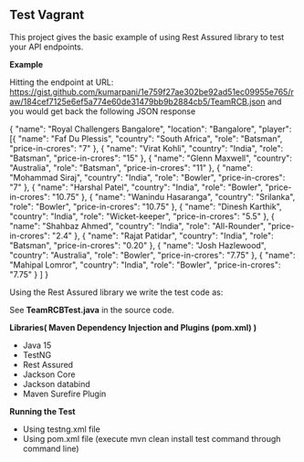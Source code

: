 Test Vagrant 
--
This project gives the basic example of using Rest Assured library to test your API endpoints.

**Example**

Hitting the endpoint at URL: 
https://gist.github.com/kumarpani/1e759f27ae302be92ad51ec09955e765/raw/184cef7125e6ef5a774e60de31479bb9b2884cb5/TeamRCB.json
and you would get back the following JSON response

{
"name": "Royal Challengers Bangalore",
"location": "Bangalore",
"player": [{
"name": "Faf Du Plessis",
"country": "South Africa",
"role": "Batsman",
"price-in-crores": "7"
},
{
"name": "Virat Kohli",
"country": "India",
"role": "Batsman",
"price-in-crores": "15"
},
{
"name": "Glenn Maxwell",
"country": "Australia",
"role": "Batsman",
"price-in-crores": "11"
},
{
"name": "Mohammad Siraj",
"country": "India",
"role": "Bowler",
"price-in-crores": "7"
},
{
"name": "Harshal Patel",
"country": "India",
"role": "Bowler",
"price-in-crores": "10.75"
},
{
"name": "Wanindu Hasaranga",
"country": "Srilanka",
"role": "Bowler",
"price-in-crores": "10.75"
},
{
"name": "Dinesh Karthik",
"country": "India",
"role": "Wicket-keeper",
"price-in-crores": "5.5"
},
{
"name": "Shahbaz Ahmed",
"country": "India",
"role": "All-Rounder",
"price-in-crores": "2.4"
},
{
"name": "Rajat Patidar",
"country": "India",
"role": "Batsman",
"price-in-crores": "0.20"
},
{
"name": "Josh Hazlewood",
"country": "Australia",
"role": "Bowler",
"price-in-crores": "7.75"
},
{
"name": "Mahipal Lomror",
"country": "India",
"role": "Bowler",
"price-in-crores": "7.75"
}
]
}

Using the Rest Assured library we write the test code as:

See **TeamRCBTest.java** in the source code.

**Libraries( Maven Dependency Injection and Plugins (pom.xml) )**

- Java 15
- TestNG 
- Rest Assured 
- Jackson Core 
- Jackson databind 
- Maven Surefire Plugin

**Running the Test**
- Using testng.xml file
- Using pom.xml file (execute mvn clean install test command through command line)